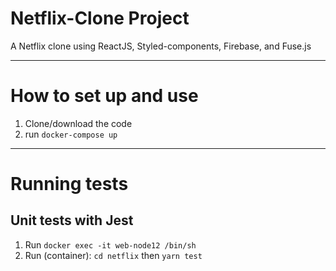 
# Netflix-Clone Project

A Netflix clone using ReactJS, Styled-components, Firebase, and Fuse.js

---

# How to set up and use
1. Clone/download the code
2. run `docker-compose up`

---

# Running tests
## Unit tests with Jest
1. Run `docker exec -it web-node12 /bin/sh`
2. Run (container): `cd netflix` then `yarn test`